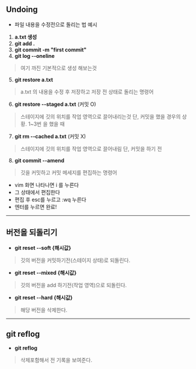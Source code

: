 ## Undoing
- 파일 내용을 수정전으로 돌리는 법 예시
1. **a.txt 생성**
2. **git add .**
3. **git commit -m "first commit"**
4. **git log --oneline**
> 여기 까진 기본적으로 생성 해보는것
5. **git restore a.txt**
> a.txt 의 내용을 수정 후 저장하고 저장 전 상태로 돌리는 명령어
6. **git restore --staged a.txt** (커밋 O) 
> 스테이지에 깃의 위치를 작업 영역으로 끌어내리는것 단, 커밋을 했을 경우의 상황. 1~3번 을 했을 때
7. **git rm --cached a.txt** (커밋 X)
> 스테이지에 깃의 위치를 작업 영역으로 끌어내림 단, 커밋을 하기 전
8. **git commit --amend**
> 깃을 커밋하고 커밋 메세지를 편집하는 명령어
- vim 화면 나타나면 i 를 누른다
- 그 상태에서 편집한다
- 편집 후 esc를 누르고 :wq 누른다
- 엔터를 누르면 완료!

---
## 버전을 되돌리기
- **git reset --soft {해시값}**
> 깃의 버전을 커밋하기전(스테이지 상태)로 되돌린다.
- **git reset --mixed {해시값}**
> 깃의 버전을 add 하기전(작업 영역)으로 되돌린다.
- **git reset --hard {해시값}**
> 해당 버전을 삭제한다.
---
## git reflog
- **git reflog**
> 삭제포함해서 전 기록을 보여준다.